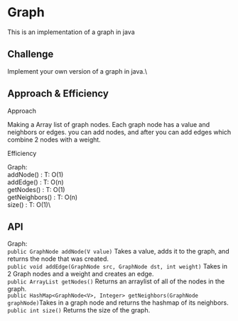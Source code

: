# Graph
This is an implementation of a graph in java

## Challenge

Implement your own version of a graph in java.\

## Approach & Efficiency

Approach

Making a Array list of graph nodes.  Each graph node has a value and neighbors or edges.  you can add nodes, and after you can add edges which combine 2 nodes with a weight.

Efficiency

Graph:\
addNode() : T: O(1)\
addEdge() : T: O(n)\
getNodes() : T: O(1)\
getNeighbors() : T: O(n)\
size() : T: O(1)\


## API
Graph:\
```public GraphNode addNode(V value)``` Takes a value, adds it to the graph, and returns the node that was created.\
```public void addEdge(GraphNode src, GraphNode dst, int weight)``` Takes in 2 Graph nodes and a weight and creates an edge.\
```public ArrayList getNodes()``` Returns an arraylist of all of the nodes in the graph.\
```public HashMap<GraphNode<V>, Integer> getNeighbors(GraphNode graphNode)```Takes in a graph node and returns the hashmap of its neighbors.\
```public int size()``` Returns the size of the graph.
